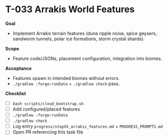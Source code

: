# T-033 Arrakis World Features

**Goal**

- Implement Arrakis terrain features (dune ripple noise, spice geysers, sandworm tunnels, polar ice formations, storm crystal shards).

**Scope**

- Feature code/JSONs, placement configuration, integration into biomes.

**Acceptance**

- Features spawn in intended biomes without errors.
- `./gradlew :forge:runData` + `./gradlew check` pass.

**Checklist**

- [ ] `bash scripts/cloud_bootstrap.sh`
- [ ] Add configured/placed features
- [ ] `./gradlew :forge:runData`
- [ ] `./gradlew check`
- [ ] Log entry `progress/stepXX_arrakis_features.md` + `PROGRESS_PROMPTS.md`
- [ ] Open PR referencing this task file
